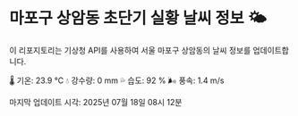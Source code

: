 
# 마포구 상암동 초단기 실황 날씨 정보 🌤️

이 리포지토리는 기상청 API를 사용하여 서울 마포구 상암동의 날씨 정보를 업데이트합니다. 

🌡️ 기온: 23.9 ℃
💧 강수량: 0 mm
💦 습도: 92 %
🌬️ 풍속: 1.4 m/s

마지막 업데이트 시각: 2025년 07월 18일 08시 12분    
